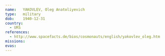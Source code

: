 ```yaml
---
name:	YAKOVLEV, Oleg Anatoliyevich 
type:	military
dob:	1940-12-31
country:
  - URS
references:
  - http://www.spacefacts.de/bios/cosmonauts/english/yakovlev_oleg.htm
missions:
evas:
---
```

